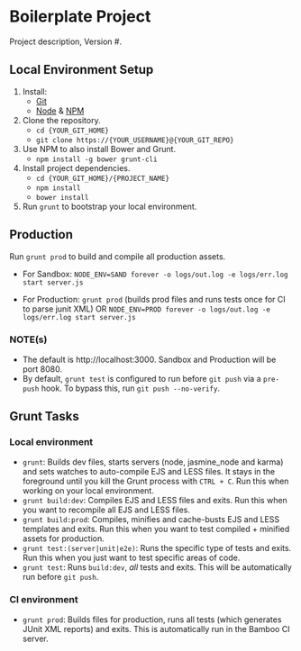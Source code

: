 # Boilerplate Project
Project description, Version #.


## Local Environment Setup
1. Install:
	* [Git](http://git-scm.com/)
	* [Node](http://nodejs.org/) & [NPM](https://npmjs.org/)
1. Clone the repository.
	* `cd {YOUR_GIT_HOME}`
	* `git clone https://{YOUR_USERNAME}@{YOUR_GIT_REPO}`
1. Use NPM to also install Bower and Grunt.
	* `npm install -g bower grunt-cli` 
1. Install project dependencies.
	* `cd {YOUR_GIT_HOME}/{PROJECT_NAME}`
	* `npm install`
	* `bower install`
1. Run `grunt` to bootstrap your local environment.


## Production

Run `grunt prod` to build and compile all production assets.

* For Sandbox:
	`NODE_ENV=SAND forever -o logs/out.log -e logs/err.log start server.js`

* For Production:
	`grunt prod` (builds prod files and runs tests once for CI to parse junit XML)
	OR
	`NODE_ENV=PROD forever -o logs/out.log -e logs/err.log start server.js`


### NOTE(s)
* The default is http://localhost:3000.  Sandbox and Production will be port 8080.
* By default, `grunt test` is configured to run before `git push` via a `pre-push` hook. To bypass this, run `git push --no-verify`.


## Grunt Tasks

### Local environment

* `grunt`: Builds dev files, starts servers (node, jasmine_node and karma) and sets watches to auto-compile EJS and LESS files. It stays in the foreground until you kill the Grunt process with `CTRL + C`. Run this when working on your local environment.
* `grunt build:dev`: Compiles EJS and LESS files and exits. Run this when you want to recompile all EJS and LESS files.
* `grunt build:prod`: Compiles, minifies and cache-busts EJS and LESS templates and exits. Run this when you want to test compiled + minified assets for production.
* `grunt test:(server|unit|e2e)`: Runs the specific type of tests and exits. Run this when you just want to test specific areas of code.
* `grunt test`: Runs `build:dev`, _all_ tests and exits. This will be automatically run before `git push`.

### CI environment
* `grunt prod`: Builds files for production, runs all tests (which generates JUnit XML reports) and exits. This is automatically run in the Bamboo CI server.
